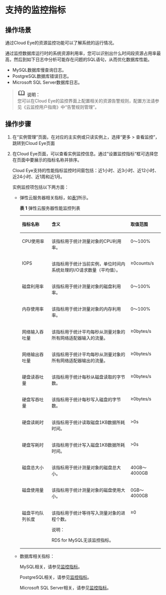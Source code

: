 # 支持的监控指标<a name="TOPIC_0142028555"></a>

## 操作场景<a name="section48273313131053"></a>

通过Cloud Eye的资源监控功能可以了解系统的运行情况。

通过监控数据库运行时的系统资源利用率，您可以识别出什么时间段资源占用率最高，然后到如下日志中分析可能存在问题的SQL语句，从而优化数据库性能。

-   MySQL数据库慢查询日志。
-   PostgreSQL数据库错误日志。
-   Microsoft SQL Server数据库日志。

>![](public_sys-resources/icon-note.gif) **说明：**   
>您可以在Cloud Eye的监控界面上配置相关的资源告警规则，配置方法请参见《云监控用户指南》中“告警规则管理”。  

## 操作步骤<a name="s1feb2fcf34ab4e88a61a1597e2ec8f06"></a>

1.  在“实例管理”页面，在对应的主实例或只读实例上，选择“更多 \> 查看监控”，跳转到Cloud Eye页面
2.  在Cloud Eye页面，可以查看实例监控信息。通过“设置监控指标“框可选择您在页面中要展示的指标名称并排序。

    Cloud Eye支持的性能指标监控时间窗包括：近1小时、近3小时、近12小时、近24小时、近1周和近1月。

    实例监控项包括以下两方面：

    -   弹性云服务器相关指标，如[表1](#table2501556415126)所示。

        **表 1**  弹性云服务器性能监控列表

        <a name="table2501556415126"></a>
        <table><thead align="left"><tr id="row1227696315126"><th class="cellrowborder" valign="top" width="21%" id="mcps1.2.4.1.1"><p id="p5084337715126"><a name="p5084337715126"></a><a name="p5084337715126"></a>指标名称</p>
        </th>
        <th class="cellrowborder" valign="top" width="56.00000000000001%" id="mcps1.2.4.1.2"><p id="p2467289315126"><a name="p2467289315126"></a><a name="p2467289315126"></a>含义</p>
        </th>
        <th class="cellrowborder" valign="top" width="23%" id="mcps1.2.4.1.3"><p id="p5234735015126"><a name="p5234735015126"></a><a name="p5234735015126"></a>取值范围</p>
        </th>
        </tr>
        </thead>
        <tbody><tr id="row5692358915126"><td class="cellrowborder" valign="top" width="21%" headers="mcps1.2.4.1.1 "><p id="p5490996515126"><a name="p5490996515126"></a><a name="p5490996515126"></a>CPU使用率</p>
        </td>
        <td class="cellrowborder" valign="top" width="56.00000000000001%" headers="mcps1.2.4.1.2 "><p id="p1852217115126"><a name="p1852217115126"></a><a name="p1852217115126"></a>该指标用于统计测量对象的CPU利用率。</p>
        </td>
        <td class="cellrowborder" valign="top" width="23%" headers="mcps1.2.4.1.3 "><p id="p2390088615126"><a name="p2390088615126"></a><a name="p2390088615126"></a>0～100%</p>
        </td>
        </tr>
        <tr id="row21596471996"><td class="cellrowborder" valign="top" width="21%" headers="mcps1.2.4.1.1 "><p id="p36363015126"><a name="p36363015126"></a><a name="p36363015126"></a>IOPS</p>
        </td>
        <td class="cellrowborder" valign="top" width="56.00000000000001%" headers="mcps1.2.4.1.2 "><p id="p2945410815126"><a name="p2945410815126"></a><a name="p2945410815126"></a>该指标用于统计当前实例，单位时间内系统处理的I/O请求数量（平均值）。</p>
        </td>
        <td class="cellrowborder" valign="top" width="23%" headers="mcps1.2.4.1.3 "><p id="p3697255815126"><a name="p3697255815126"></a><a name="p3697255815126"></a>≥0counts/s</p>
        </td>
        </tr>
        <tr id="row1323713512918"><td class="cellrowborder" valign="top" width="21%" headers="mcps1.2.4.1.1 "><p id="p3318453015126"><a name="p3318453015126"></a><a name="p3318453015126"></a>磁盘利用率</p>
        </td>
        <td class="cellrowborder" valign="top" width="56.00000000000001%" headers="mcps1.2.4.1.2 "><p id="p359239415126"><a name="p359239415126"></a><a name="p359239415126"></a>该指标用于统计测量对象的磁盘利用率。</p>
        </td>
        <td class="cellrowborder" valign="top" width="23%" headers="mcps1.2.4.1.3 "><p id="p2254847415126"><a name="p2254847415126"></a><a name="p2254847415126"></a>0～100%</p>
        </td>
        </tr>
        <tr id="row1495348415126"><td class="cellrowborder" valign="top" width="21%" headers="mcps1.2.4.1.1 "><p id="p4255025615126"><a name="p4255025615126"></a><a name="p4255025615126"></a>内存使用率</p>
        </td>
        <td class="cellrowborder" valign="top" width="56.00000000000001%" headers="mcps1.2.4.1.2 "><p id="p2401868115126"><a name="p2401868115126"></a><a name="p2401868115126"></a>该指标用于统计测量对象的内存利用率。</p>
        </td>
        <td class="cellrowborder" valign="top" width="23%" headers="mcps1.2.4.1.3 "><p id="p6646497015126"><a name="p6646497015126"></a><a name="p6646497015126"></a>0～100%</p>
        </td>
        </tr>
        <tr id="row1515911115126"><td class="cellrowborder" valign="top" width="21%" headers="mcps1.2.4.1.1 "><p id="p4234088815126"><a name="p4234088815126"></a><a name="p4234088815126"></a>网络输入吞吐量</p>
        </td>
        <td class="cellrowborder" valign="top" width="56.00000000000001%" headers="mcps1.2.4.1.2 "><p id="p62108092162725"><a name="p62108092162725"></a><a name="p62108092162725"></a>该指标用于统计平均每秒从测量对象的所有网络适配器输入的流量。</p>
        </td>
        <td class="cellrowborder" valign="top" width="23%" headers="mcps1.2.4.1.3 "><p id="p3498433815126"><a name="p3498433815126"></a><a name="p3498433815126"></a>≥0bytes/s</p>
        </td>
        </tr>
        <tr id="row368717015126"><td class="cellrowborder" valign="top" width="21%" headers="mcps1.2.4.1.1 "><p id="p221427715126"><a name="p221427715126"></a><a name="p221427715126"></a>网络输出吞吐量</p>
        </td>
        <td class="cellrowborder" valign="top" width="56.00000000000001%" headers="mcps1.2.4.1.2 "><p id="p4513871415126"><a name="p4513871415126"></a><a name="p4513871415126"></a>该指标用于统计平均每秒从测量对象的所有网络适配器输出的流量。</p>
        </td>
        <td class="cellrowborder" valign="top" width="23%" headers="mcps1.2.4.1.3 "><p id="p3235719515126"><a name="p3235719515126"></a><a name="p3235719515126"></a>≥0bytes/s</p>
        </td>
        </tr>
        <tr id="row1357144291416"><td class="cellrowborder" valign="top" width="21%" headers="mcps1.2.4.1.1 "><p id="p59436423162135"><a name="p59436423162135"></a><a name="p59436423162135"></a>硬盘读吞吐量</p>
        </td>
        <td class="cellrowborder" valign="top" width="56.00000000000001%" headers="mcps1.2.4.1.2 "><p id="p49620984162135"><a name="p49620984162135"></a><a name="p49620984162135"></a>该指标用于统计每秒从磁盘读取的字节数。</p>
        </td>
        <td class="cellrowborder" valign="top" width="23%" headers="mcps1.2.4.1.3 "><p id="p59876806162135"><a name="p59876806162135"></a><a name="p59876806162135"></a>≥0bytes/s</p>
        </td>
        </tr>
        <tr id="row103958469147"><td class="cellrowborder" valign="top" width="21%" headers="mcps1.2.4.1.1 "><p id="p63245844162132"><a name="p63245844162132"></a><a name="p63245844162132"></a>硬盘写吞吐量</p>
        </td>
        <td class="cellrowborder" valign="top" width="56.00000000000001%" headers="mcps1.2.4.1.2 "><p id="p22639760162132"><a name="p22639760162132"></a><a name="p22639760162132"></a>该指标用于统计每秒写入磁盘的字节数。</p>
        </td>
        <td class="cellrowborder" valign="top" width="23%" headers="mcps1.2.4.1.3 "><p id="p21881305162132"><a name="p21881305162132"></a><a name="p21881305162132"></a>≥0bytes/s</p>
        </td>
        </tr>
        <tr id="row1144519401149"><td class="cellrowborder" valign="top" width="21%" headers="mcps1.2.4.1.1 "><p id="p52754676162127"><a name="p52754676162127"></a><a name="p52754676162127"></a>硬盘读耗时</p>
        </td>
        <td class="cellrowborder" valign="top" width="56.00000000000001%" headers="mcps1.2.4.1.2 "><p id="p45270338162127"><a name="p45270338162127"></a><a name="p45270338162127"></a>该指标用于统计读取磁盘1KB数据所耗时间。</p>
        </td>
        <td class="cellrowborder" valign="top" width="23%" headers="mcps1.2.4.1.3 "><p id="p43018728162127"><a name="p43018728162127"></a><a name="p43018728162127"></a>&gt;0s</p>
        </td>
        </tr>
        <tr id="row1842903718149"><td class="cellrowborder" valign="top" width="21%" headers="mcps1.2.4.1.1 "><p id="p50241145162111"><a name="p50241145162111"></a><a name="p50241145162111"></a>硬盘写耗时</p>
        </td>
        <td class="cellrowborder" valign="top" width="56.00000000000001%" headers="mcps1.2.4.1.2 "><p id="p43000972162111"><a name="p43000972162111"></a><a name="p43000972162111"></a>该指标用于统计写入磁盘1KB数据所耗时间。</p>
        </td>
        <td class="cellrowborder" valign="top" width="23%" headers="mcps1.2.4.1.3 "><p id="p60526687162111"><a name="p60526687162111"></a><a name="p60526687162111"></a>&gt;0s</p>
        </td>
        </tr>
        <tr id="row45617812162113"><td class="cellrowborder" valign="top" width="21%" headers="mcps1.2.4.1.1 "><p id="p4055305162113"><a name="p4055305162113"></a><a name="p4055305162113"></a>磁盘总大小</p>
        </td>
        <td class="cellrowborder" valign="top" width="56.00000000000001%" headers="mcps1.2.4.1.2 "><p id="p60044274162113"><a name="p60044274162113"></a><a name="p60044274162113"></a>该指标用于统计测量对象的磁盘总大小。</p>
        </td>
        <td class="cellrowborder" valign="top" width="23%" headers="mcps1.2.4.1.3 "><p id="p31748024162113"><a name="p31748024162113"></a><a name="p31748024162113"></a>40GB～4000GB</p>
        </td>
        </tr>
        <tr id="row18847359162111"><td class="cellrowborder" valign="top" width="21%" headers="mcps1.2.4.1.1 "><p id="p38243505162117"><a name="p38243505162117"></a><a name="p38243505162117"></a>磁盘使用量</p>
        </td>
        <td class="cellrowborder" valign="top" width="56.00000000000001%" headers="mcps1.2.4.1.2 "><p id="p10716207162117"><a name="p10716207162117"></a><a name="p10716207162117"></a>该指标用于统计测量对象的磁盘使用大小。</p>
        </td>
        <td class="cellrowborder" valign="top" width="23%" headers="mcps1.2.4.1.3 "><p id="p62706478162117"><a name="p62706478162117"></a><a name="p62706478162117"></a>0GB～4000GB</p>
        </td>
        </tr>
        <tr id="row1111897216238"><td class="cellrowborder" valign="top" width="21%" headers="mcps1.2.4.1.1 "><p id="p2822150916238"><a name="p2822150916238"></a><a name="p2822150916238"></a>磁盘平均队列长度</p>
        </td>
        <td class="cellrowborder" valign="top" width="56.00000000000001%" headers="mcps1.2.4.1.2 "><p id="p424085416238"><a name="p424085416238"></a><a name="p424085416238"></a>该指标用于统计等待写入测量对象的进程个数。</p>
        <div class="note" id="note12910115610166"><a name="note12910115610166"></a><a name="note12910115610166"></a><span class="notetitle"> 说明： </span><div class="notebody"><p id="p139101567163"><a name="p139101567163"></a><a name="p139101567163"></a>RDS for MySQL无该监控指标。</p>
        </div></div>
        </td>
        <td class="cellrowborder" valign="top" width="23%" headers="mcps1.2.4.1.3 "><p id="p796488816238"><a name="p796488816238"></a><a name="p796488816238"></a>≥0</p>
        </td>
        </tr>
        </tbody>
        </table>

    -   数据库相关指标：

        MySQL相关，请参见[监控指标](监控指标.md)。

        PostgreSQL相关，请参见[监控指标](监控指标-9.md)。

        Microsoft SQL Server相关，请参见[监控指标](监控指标-18.md)。



